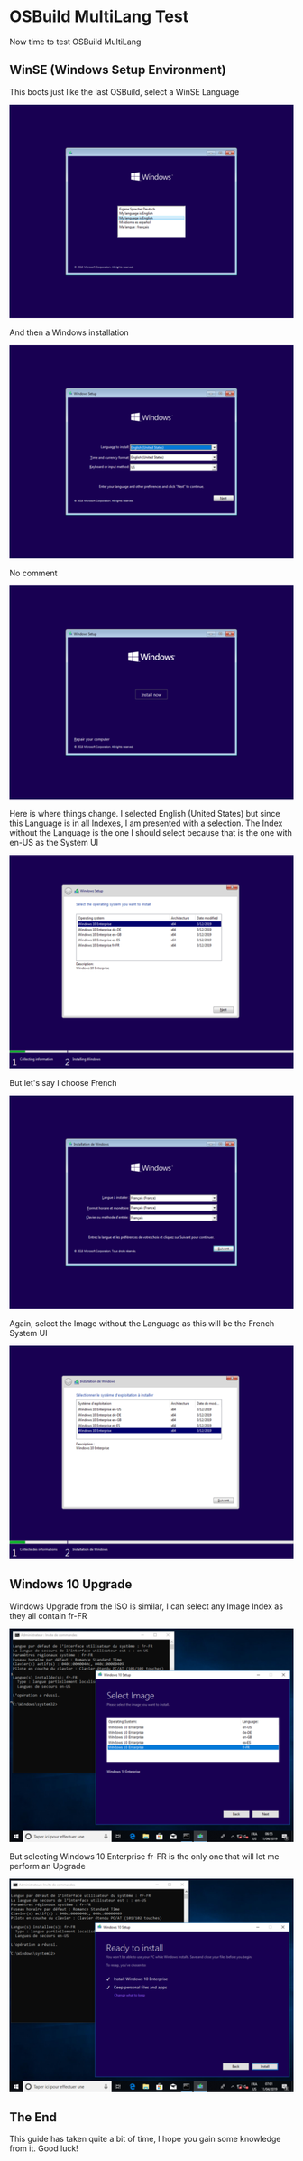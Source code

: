 # OSBuild MultiLang Test

Now time to test OSBuild MultiLang

## WinSE \(Windows Setup Environment\)

This boots just like the last OSBuild, select a WinSE Language

![](../../../../.gitbook/assets/image%20%28195%29.png)

And then a Windows installation

![](../../../../.gitbook/assets/image%20%28325%29.png)

No comment

![](../../../../.gitbook/assets/image%20%28299%29.png)

Here is where things change.  I selected English \(United States\) but since this Language is in all Indexes, I am presented with a selection.  The Index without the Language is the one I should select because that is the one with en-US as the System UI

![](../../../../.gitbook/assets/image%20%2870%29.png)

But let's say I choose French

![](../../../../.gitbook/assets/image%20%28183%29.png)

Again, select the Image without the Language as this will be the French System UI

![](../../../../.gitbook/assets/image%20%28226%29.png)

## Windows 10 Upgrade

Windows Upgrade from the ISO is similar, I can select any Image Index as they all contain fr-FR

![](../../../../.gitbook/assets/image%20%28345%29.png)

But selecting Windows 10 Enterprise fr-FR is the only one that will let me perform an Upgrade

![](../../../../.gitbook/assets/image%20%2828%29.png)

## The End

This guide has taken quite a bit of time, I hope you gain some knowledge from it.  Good luck!

